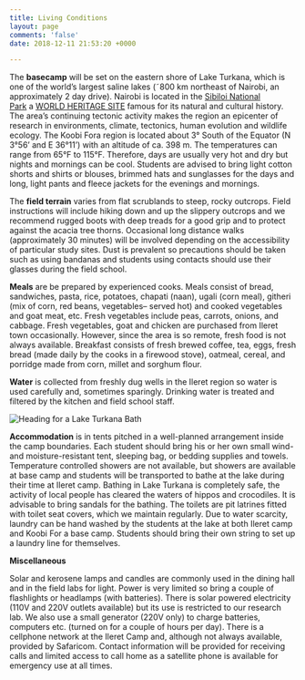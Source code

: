 ```yaml
---
title: Living Conditions
layout: page
comments: 'false'
date: 2018-12-11 21:53:20 +0000

---
```

The **basecamp** will be set on the eastern shore of Lake Turkana, which is one of the world’s largest saline lakes (˜800 km northeast of Nairobi, an approximately 2 day drive). Nairobi is located in the [Sibiloi National Park](http://www.kws.go.ke/content/sibiloi-national-park) a [WORLD HERITAGE SITE](http://whc.unesco.org/en/list/801) famous for its natural and cultural history. The area’s continuing tectonic activity makes the region an epicenter of research in environments, climate, tectonics, human evolution and wildlife ecology. The Koobi Fora region is located about 3° South of the Equator (N 3°56’ and E 36°11’) with an altitude of ca. 398 m. The temperatures can range from 65°F to 115°F. Therefore, days are usually very hot and dry but nights and mornings can be cool. Students are advised to bring light cotton shorts and shirts or blouses, brimmed hats and sunglasses for the days and long, light pants and fleece jackets for the evenings and mornings.

The **field terrain** varies from flat scrublands to steep, rocky outcrops. Field instructions will include hiking down and up the slippery outcrops and we recommend rugged boots with deep treads for a good grip and to protect against the acacia tree thorns. Occasional long distance walks (approximately 30 minutes) will be involved depending on the accessibility of particular study sites. Dust is prevalent so precautions should be taken such as using bandanas and students using contacts should use their glasses during the field school.

**Meals** are be prepared by experienced cooks. Meals consist of bread, sandwiches, pasta, rice, potatoes, chapati (naan), ugali (corn meal), githeri (mix of corn, red beans, vegetables– served hot) and cooked vegetables and goat meat, etc. Fresh vegetables include peas, carrots, onions, and cabbage. Fresh vegetables, goat and chicken are purchased from Ileret town occasionally. However, since the area is so remote, fresh food is not always available. Breakfast consists of fresh brewed coffee, tea, eggs, fresh bread (made daily by the cooks in a firewood stove), oatmeal, cereal, and porridge made from corn, millet and sorghum flour.

**Water** is collected from freshly dug wells in the Ileret region so water is used carefully and, sometimes sparingly. Drinking water is treated and filtered by the kitchen and field school staff.

![Heading for a Lake Turkana Bath ](https://cashp.columbian.gwu.edu/sites/g/files/zaxdzs1746/f/image/Lakebound_1.jpg "Heading for a Lake Turkana Bath ")

**Accommodation** is in tents pitched in a well-planned arrangement inside the camp boundaries. Each student should bring his or her own small wind- and moisture-resistant tent, sleeping bag, or bedding supplies and towels. Temperature controlled showers are not available, but showers are available at base camp and students will be transported to bathe at the lake during their time at Ileret camp. Bathing in Lake Turkana is completely safe, the activity of local people has cleared the waters of hippos and crocodiles. It is advisable to bring sandals for the bathing. The toilets are pit latrines fitted with toilet seat covers, which we maintain regularly. Due to water scarcity, laundry can be hand washed by the students at the lake at both Ileret camp and Koobi For a base camp. Students should bring their own string to set up a laundry line for themselves.

**Miscellaneous**

Solar and kerosene lamps and candles are commonly used in the dining hall and in the field labs for light. Power is very limited so bring a couple of flashlights or headlamps (with batteries). There is solar powered electricity (110V and 220V outlets available) but its use is restricted to our research lab. We also use a small generator (220V only) to charge batteries, computers etc. (turned on for a couple of hours per day). There is a cellphone network at the Ileret Camp and, although not always available, provided by Safaricom. Contact information will be provided for receiving calls and limited access to call home as a satellite phone is available for emergency use at all times.